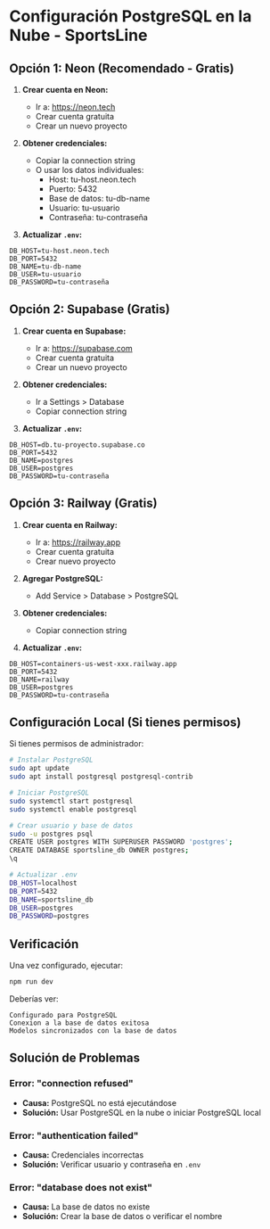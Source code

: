 # Configuración PostgreSQL en la Nube - SportsLine

## Opción 1: Neon (Recomendado - Gratis)

1. **Crear cuenta en Neon:**
   - Ir a: https://neon.tech
   - Crear cuenta gratuita
   - Crear un nuevo proyecto

2. **Obtener credenciales:**
   - Copiar la connection string
   - O usar los datos individuales:
     - Host: tu-host.neon.tech
     - Puerto: 5432
     - Base de datos: tu-db-name
     - Usuario: tu-usuario
     - Contraseña: tu-contraseña

3. **Actualizar `.env`:**
```env
DB_HOST=tu-host.neon.tech
DB_PORT=5432
DB_NAME=tu-db-name
DB_USER=tu-usuario
DB_PASSWORD=tu-contraseña
```

## Opción 2: Supabase (Gratis)

1. **Crear cuenta en Supabase:**
   - Ir a: https://supabase.com
   - Crear cuenta gratuita
   - Crear un nuevo proyecto

2. **Obtener credenciales:**
   - Ir a Settings > Database
   - Copiar connection string

3. **Actualizar `.env`:**
```env
DB_HOST=db.tu-proyecto.supabase.co
DB_PORT=5432
DB_NAME=postgres
DB_USER=postgres
DB_PASSWORD=tu-contraseña
```

## Opción 3: Railway (Gratis)

1. **Crear cuenta en Railway:**
   - Ir a: https://railway.app
   - Crear cuenta gratuita
   - Crear nuevo proyecto

2. **Agregar PostgreSQL:**
   - Add Service > Database > PostgreSQL

3. **Obtener credenciales:**
   - Copiar connection string

4. **Actualizar `.env`:**
```env
DB_HOST=containers-us-west-xxx.railway.app
DB_PORT=5432
DB_NAME=railway
DB_USER=postgres
DB_PASSWORD=tu-contraseña
```

## Configuración Local (Si tienes permisos)

Si tienes permisos de administrador:

```bash
# Instalar PostgreSQL
sudo apt update
sudo apt install postgresql postgresql-contrib

# Iniciar PostgreSQL
sudo systemctl start postgresql
sudo systemctl enable postgresql

# Crear usuario y base de datos
sudo -u postgres psql
CREATE USER postgres WITH SUPERUSER PASSWORD 'postgres';
CREATE DATABASE sportsline_db OWNER postgres;
\q

# Actualizar .env
DB_HOST=localhost
DB_PORT=5432
DB_NAME=sportsline_db
DB_USER=postgres
DB_PASSWORD=postgres
```

## Verificación

Una vez configurado, ejecutar:

```bash
npm run dev
```

Deberías ver:
```
Configurado para PostgreSQL
Conexion a la base de datos exitosa
Modelos sincronizados con la base de datos
```

## Solución de Problemas

### Error: "connection refused"
- **Causa:** PostgreSQL no está ejecutándose
- **Solución:** Usar PostgreSQL en la nube o iniciar PostgreSQL local

### Error: "authentication failed"
- **Causa:** Credenciales incorrectas
- **Solución:** Verificar usuario y contraseña en `.env`

### Error: "database does not exist"
- **Causa:** La base de datos no existe
- **Solución:** Crear la base de datos o verificar el nombre
